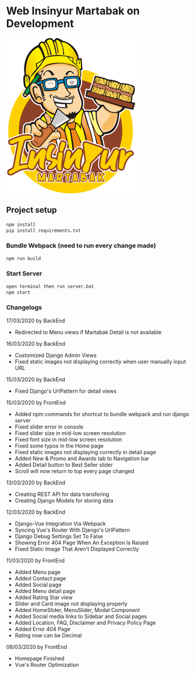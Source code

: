 # Web Insinyur Martabak on Development
![Insinyur Martabak Logo](static/img/icon.png)

## Project setup
```
npm install
pip install requirements.txt
```

### Bundle Webpack (need to run every change made)
```
npm run build
```

### Start Server
```
open terminal then run server.bat
npm start
```


### Changelogs
17/03/2020 by BackEnd
- Redirected to Menu views if Martabak Detail is not available

16/03/2020 by BackEnd
- Customized Django Admin Views
- Fixed static images not displaying correctly when user manually input URL

15/03/2020 by BackEnd
- Fixed Django's UrlPattern for detail views

15/03/2020 by FrontEnd
- Added npm commands for shortcut to bundle webpack and run django server
- Fixed slider error in console
- Fixed slider size in mid-low screen resolution
- Fixed font size in mid-low screen resolution
- Fixed some typos in the Home page
- Fixed static images not displaying correctly in detail page
- Added New & Promo and Awards tab to Navigation bar
- Added Detail button to Best Seller slider
- Scroll will now return to top every page changed

13/03/2020 by BackEnd
- Creating REST API for data transfering
- Creating Django Models for storing data

12/03/2020 by BackEnd
- Django-Vue Integration Via Webpack
- Syncing Vue's Router With Django's UrlPattern
- Django Debug Settings Set To False
- Showing Error 404 Page When An Exception Is Raised
- Fixed Static Image That Aren't Displayed Correctly

11/03/2020 by FrontEnd
- Added Menu page
- Added Contact page
- Added Social page
- Added Menu detail page
- Added Rating Star view
- Slider and Card image not displaying properly
- Added HomeSlider, MenuSlider, Modal Component
- Added Social media links to Sidebar and Social pages
- Added Location, FAQ, Disclaimer and Privacy Policy Page
- Added Error 404 Page
- Rating now can be Decimal

08/03/2020 by FrontEnd
- Homepage Finished
- Vue's Router Optimization
